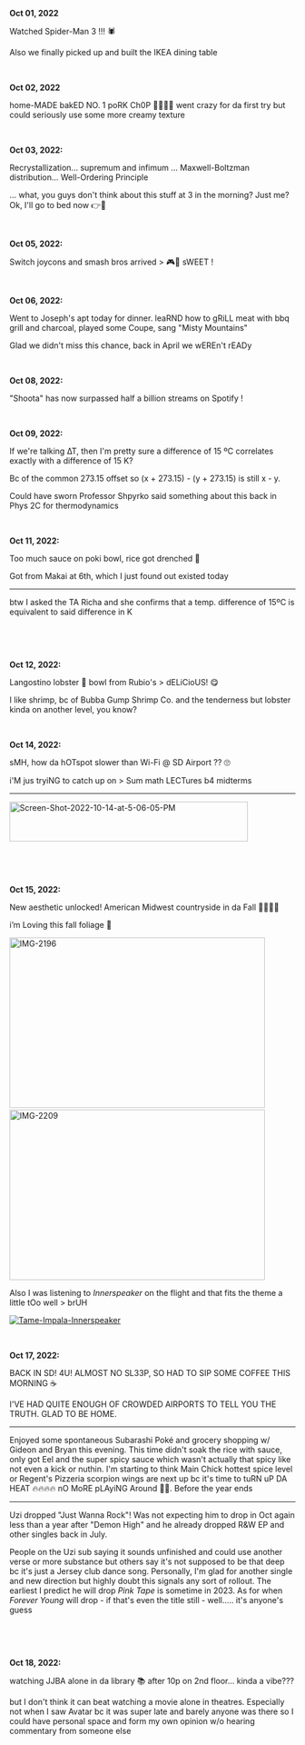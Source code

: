 **Oct 01, 2022**

Watched Spider-Man 3 !!! 🕷

Also we finally picked up and built the IKEA dining table

&nbsp;

**Oct 02, 2022**

home-MADE bakED NO. 1 poRK Ch0P 🧀🍅🧅🍚 went crazy for da first try but could seriously use some more creamy texture

&nbsp;

**Oct 03, 2022:**

Recrystallization... supremum and infimum ... Maxwell-Boltzman distribution... Well-Ordering Principle

... what, you guys don't think about this stuff at 3 in the morning? Just me? Ok, I'll go to bed now 👉🛌

&nbsp;

**Oct 05, 2022:** 

Switch joycons and smash bros arrived > 🎮👊 sWEET ! 

&nbsp;

**Oct 06, 2022:**

Went to Joseph's apt today for dinner. leaRND how to gRiLL meat with bbq grill and charcoal, played some Coupe, sang "Misty Mountains"

Glad we didn't miss this chance, back in April we wEREn't rEADy

&nbsp;

**Oct 08, 2022:**

"Shoota" has now surpassed half a billion streams on Spotify !

&nbsp;

**Oct 09, 2022:**

If we're talking ∆T, then I'm pretty sure a difference of 15 ºC correlates exactly with a difference of 15 K?

Bc of the common 273.15 offset so (x + 273.15) - (y + 273.15) is still x - y.

Could have sworn Professor Shpyrko said something about this back in Phys 2C for thermodynamics

&nbsp;

**Oct 11, 2022:**

Too much sauce on poki bowl, rice got drenched 🍚

Got from Makai at 6th, which I just found out existed today

--- 

btw I asked the TA Richa and she confirms that a temp. difference of 15ºC is equivalent to said difference in K

&nbsp;

&nbsp;

**Oct 12, 2022:**

Langostino lobster 🦞 bowl from Rubio's > dELiCioUS! 😋

I like shrimp, bc of Bubba Gump Shrimp Co. and the tenderness but lobster kinda on another level, you know?

&nbsp;

**Oct 14, 2022:**

sMH, how da hOTspot slower than Wi-Fi @ SD Airport ?? 🙄

i'M jus tryiNG to catch up on > Sum math LECTures b4 midterms

---

<a href="https://ibb.co/3vGNR5B"><img src="https://i.ibb.co/1MhqzY8/Screen-Shot-2022-10-14-at-5-06-05-PM.png" alt="Screen-Shot-2022-10-14-at-5-06-05-PM" border="0" height="70" width="420"></a>

&nbsp;

&nbsp;

**Oct 15, 2022:**

New aesthetic unlocked! American Midwest countryside in da Fall 🍂🍁🌽🚜

i’m Loving this fall foliage 🧡

<a href="https://ibb.co/MsWt6XZ"><img src="https://i.ibb.co/f2Byvcq/IMG-2196.jpg" alt="IMG-2196" border="0" height="300" width="450"></a>
&nbsp;<a href="https://ibb.co/NtQM9vM"><img src="https://i.ibb.co/hLhSB6S/IMG-2209.jpg" alt="IMG-2209" border="0" height="300" width="450"></a>

Also I was listening to *Innerspeaker* on the flight and that fits the theme a little tOo well > brUH

<a href="https://imgbb.com/"><img src="https://i.ibb.co/2KdfKQT/Tame-Impala-Innerspeaker.png" alt="Tame-Impala-Innerspeaker" border="0"></a>

&nbsp; 

**Oct 17, 2022:**

BACK IN SD! 4U! ALMOST NO SL33P, SO HAD TO SIP SOME COFFEE THIS MORNING ☕️

I'VE HAD QUITE ENOUGH OF CROWDED AIRPORTS TO TELL YOU THE TRUTH. GLAD TO BE HOME.

---

Enjoyed some spontaneous Subarashi Poké and grocery shopping w/ Gideon and Bryan this evening. This time didn't soak the rice with sauce, only got Eel and the super spicy sauce which wasn't actually that spicy like not even a kick or nuthin. I'm starting to think Main Chick hottest spice level or Regent's Pizzeria scorpion wings are next up bc it's time to tuRN uP DA HEAT 🔥🔥🔥🔥 nO MoRE pLAyiNG Around 🙅‍♀️. Before the year ends

---
Uzi dropped "Just Wanna Rock"! Was not expecting him to drop in Oct again less than a year after "Demon High" and he already dropped R&W EP and other singles back in July. 

People on the Uzi sub saying it sounds unfinished and could use another verse or more substance but others say it's not supposed to be that deep bc it's just a Jersey club dance song. Personally, I'm glad for another single and new direction but highly doubt this signals any sort of rollout. The earliest I predict he will drop *Pink Tape* is sometime in 2023. As for when *Forever Young* will drop - if that's even the title still - well..... it's anyone's guess     

&nbsp;

&nbsp;

**Oct 18, 2022:**

watching JJBA alone in da library 📚 after 10p on 2nd floor... kinda a vibe??? 

but I don't think it can beat watching a movie alone in theatres. Especially not when I saw Avatar bc it was super late and barely anyone was there so I could have personal space and form my own opinion w/o hearing commentary from someone else
